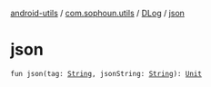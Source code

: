 [android-utils](../../index.md) / [com.sophoun.utils](../index.md) / [DLog](index.md) / [json](./json.md)

# json

`fun json(tag: `[`String`](https://kotlinlang.org/api/latest/jvm/stdlib/kotlin/-string/index.html)`, jsonString: `[`String`](https://kotlinlang.org/api/latest/jvm/stdlib/kotlin/-string/index.html)`): `[`Unit`](https://kotlinlang.org/api/latest/jvm/stdlib/kotlin/-unit/index.html)